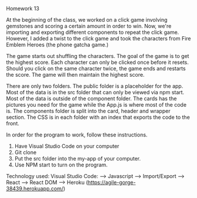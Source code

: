 Homework 13

At the beginning of the class, we worked on a click game involving gemstones and scoring a certain amount in order to win. Now, we're importing and exporting different components to repeat the click game. However, I added a twist to the click game and took the characters from Fire Emblem Heroes (the phone gatcha game.) 

The game starts out shuffling the characters. The goal of the game is to get the highest score. Each character can only be clicked once before it resets. Should you click on the same character twice, the game ends and restarts the score. The game will then maintain the highest score. 

There are only two folders. The public folder is a placeholder for the app. Most of the data is in the src folder that can only be viewed via npm start. Most of the data is outside of the component folder. The cards has the pictures you need for the game while the App.js is where most of the code is. The components folder is split into the card, header and wrapper section. The CSS is in each folder with an index that exports the code to the front. 

In order for the program to work, follow these instructions.

1. Have Visual Studio Code on your computer
2. Git clone 
3. Put the src folder into the my-app of your computer.
4. Use NPM start to turn on the program. 

Technology used: 
Visual Studio Code: 
--> Javascript 
--> Import/Export 
--> React 
--> React DOM
--> Heroku (https://agile-gorge-38439.herokuapp.com/)
